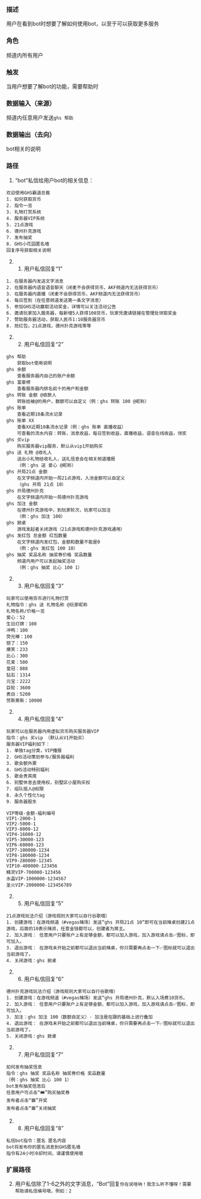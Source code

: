### 描述

用户在看到bot时想要了解如何使用bot，以至于可以获取更多服务

### 角色

频道内所有用户

### 触发

当用户想要了解bot的功能，需要帮助时

### 数据输入（来源）

频道内任意用户发送```ghs 帮助```

### 数据输出（去向）

bot相关的说明

### 路径

1. “bot”私信给用户bot的相关信息：
```
欢迎使用GHS霸道总裁
1. 如何获取货币
2. 指令一览
3. 礼物打赏系统
4. 服务器VIP系统
5. 21点游戏
6. 德州扑克游戏
7. 发布抽奖
8. GHS小花园匿名墙
回复序号获取相关说明
```

2. 
    1. 用户私信回复“1”
```
1. 在服务器内发送文字消息
2. 在服务器内语音语音聊天（闭麦不会获得货币，AKF频道内无法获得货币）
3. 在服务器内直播（闭麦不会获得货币，AKF频道内无法获得货币）
4. 每日签到（在任意频道发送第一条文字消息）
5. 参加GHS活动赢取活动奖金，详情可以关注活动公告
6. 邀请玩家加入服务器，每新增5人获得100货币，玩家凭邀请链接在管理处领取奖金
7. 赞助服务器活动，获取人民币1:10服务器货币
8. 抢红包，21点游戏，德州扑克游戏等等
```
2.
    2. 用户私信回复“2”
```
ghs 帮助
    获取bot使用说明
ghs 余额
    查看服务器内自己的账户余额
ghs 富豪榜
    查看服务器内排名前十的用户和金额
ghs 转账 金额 @收款人
    转账给被@的用户，数额可以自定义（例：ghs 转账 100 @昵称）
ghs 账单
    查看近期10条流水记录
ghs 账单 XX
    查看XX近期10条流水记录（例：ghs 账单 直播收益）
    可查看的流水内容：转账，消息收益，每日签到收益，直播收益，语音在线收益，领奖
ghs 买vip
    购买服务器vip服务，默认从vip1开始购买
ghs 送 礼物 @收礼人
    送出小礼物给收礼人，送礼信息会在相关频道播报
    （例：ghs 送 爱心 @昵称）
ghs 开局21点 金额
    在文字频道内开始一局21点游戏，入池金额可以自定义
    （ghs 开局 21点 10）
ghs 开局德州扑克
    在文字频道内开始一局德州扑克游戏
ghs 加注 金额
    在德州扑克游戏中，到玩家轮次，玩家可以加注
    （例：ghs 加注 100）
ghs 掀桌
    游戏发起者关闭游戏（21点游戏和德州扑克游戏通用）
ghs 发红包 总金额 红包数量
    在文字频道内发红包，金额和数量不能是0
    （例：ghs 发红包 100 10）
ghs 抽奖 奖品名称 抽奖券价格 奖品数量
    频道内用户可以发起抽奖活动
    （例：ghs 抽奖 比心 100 1）
```
2.
    3. 用户私信回复“3”
```
玩家可以使用货币进行礼物打赏
礼物指令：ghs 送 礼物名称 @玩家昵称
礼物名称/价格一览
爱心：52
生日灯牌：100
冲鸭：100
荧光棒：100
锁了：150
爆笑：233
比心：300
花束：500
皇冠：888
钻石：1314
元宝：2222
巨轮：3600
表白：5200
劳斯莱斯：10000
```
2.
    4. 用户私信回复“4”
```
玩家可以在服务器内用虚拟货币购买服务器VIP
指令：ghs 买vip （默认从V1开始买）
服务器VIP福利如下：
1. 单独tag分类，VIP播报
2. GHS活动策划参与/服务器福利
3. 歌会额外票
4. GHS活动特别福利
5. 歌会贵宾席
6. 别墅休息去使用权，别墅区小屋购买权
7. 组队摇人@权限
8. 永久个性化tag
9. 服务器股东

VIP等级-金额-福利编号
VIP1-2000-1
VIP2-5000-1
VIP3-8000-12
VIP4-16000-12
VIP5-30000-123
VIP6-60000-123
VIP7-100000-1234
VIP8-180000-1234
VIP9-280000-12345
VIP10-400000-123456
精灵VIP-700000-123456
水晶VIP-1000000-1234567
圣火VIP-2000000-123456789
```
2.
    5. 用户私信回复“5”
```
21点游戏玩法介绍（游戏规则大家可以自行谷歌哦）
1. 创建游戏：在游戏频道（#vegas赌场）发送“ghs 开局21点 10”即可在当前赌桌创建21点游戏，后面的10表示赌资，任意金钱都可以，创建者为房主。
2. 加入游戏： 任意用户只要账户上有足够金额，都可以加入游戏，加入游戏请点击✅图标，即可加入。
3. 退出游戏： 在游戏未开始之前都可以退出当前赌桌，你只需要再点击一下✅图标就可以退出当前游戏了。
4. 关闭游戏：ghs 掀桌
```
2.
    6. 用户私信回复“6”
```
德州扑克游戏玩法介绍（游戏规则大家可以自行谷歌哦）
1. 创建游戏：在游戏频道（#vegas赌场）发送“ghs 开局德州扑克，默认入场费10货币。
2. 加入游戏： 任意用户只要账户上有足够金额，都可以加入游戏，加入游戏请点击✅图标，即可加入。
3. 加注：ghs 加注 100（数额自定义）- 加注是在跟的基础上进行叠加
4. 退出游戏： 在游戏未开始之前都可以退出当前赌桌，你只需要再点击一下✅图标就可以退出当前游戏了。
5. 关闭游戏：ghs 掀桌
```
2.
    7. 用户私信回复“7”
```
如何发布抽奖信息
指令：ghs 抽奖 奖品名称 抽奖券价格 奖品数量
（例：ghs 抽奖 比心 100 1）
bot发布抽奖信息后
任意用户可点击“🎟️”购买抽奖券
发布者点击“🟩”开奖
发布者点击“🟥”关闭抽奖
```
2.
    8. 用户私信回复“8”
```
私信bot指令：匿名 匿名内容
bot将发布你的匿名消息到GHS匿名墙
指令有24小时冷却时间，请谨慎使用哦
```

### 扩展路径

2. 用户私信除了1-6之外的文字消息，“Bot”回复```你在说啥呐！我怎么听不懂呀！需要帮助请私信编号哦，例如：2```



